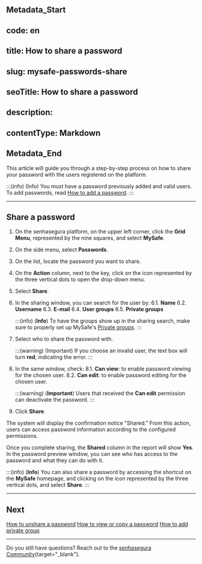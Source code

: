 ## Metadata_Start 
## code: en
## title: How to share a password 
## slug: mysafe-passwords-share 
## seoTitle: How to share a password 
## description:  
## contentType: Markdown 
## Metadata_End
This article will guide you through a step-by-step process on how to share your password with the users registered on the platform.

:::(info) (Info)
You must have a password previously added and valid users. To add passwords, read [How to add a password](/v3-32/docs/mysafe-passwords-add).
:::

***

## Share a password

1. On the senhasegura platform, on the upper left corner, click the **Grid Menu**, represented by the nine squares, and select **MySafe**.
2. On the side menu, select **Passwords**. 
3. On the list, locate the password you want to share.
4. On the **Action** column, next to the key, click on the icon represented by the three vertical dots to open the drop-down menu.
5. Select **Share**.
6. In the sharing window, you can search for the user by:
    6.1. **Name**
    6.2. **Username**
    6.3. **E-mail**
    6.4. **User groups**
    6.5. **Private groups**
    
    :::(info) (**Info**)
    To have the groups show up in the sharing search, make sure to properly set up  MySafe's [Private groups](/v3-32/docs/mysafe-private-group).
    :::
    
7. Select who to share the password with.
  
    :::(warning) (Important)
    If you choose an invalid user, the text box will turn **red**, indicating the error.
    :::
    
8. In the same window, check:
    8.1. **Can view**: to enable password viewing for the chosen user.
    8.2. **Can edit**: to enable password editing for the chosen user.
    
    :::(warning) (**Important**)
    Users that received the **Can edit** permission can deactivate the password.
    :::
    
9. Click **Share**.

The system will display the confirmation notice "Shared." From this action, users can access password information according to the configured permissions.

Once you complete sharing, the **Shared** column in the report will show **Yes**. In the password preview window, you can see who has access to the password and what they can do with it.

:::(info) (**Info**)
You can also share a password by accessing the shortcut on the **MySafe** homepage, and clicking on the icon represented by the three vertical dots, and select **Share**.
:::

***

## Next
[How to unshare a password](/v3-32/docs/mysafe-passwords-unshare)
[How to view or copy a password](/v3-32/docs/mysafe-passwords-view-copy)
[How to add private group](/v3-32/docs/mysafe-private-group-add)

***

Do you still have questions? Reach out to the [senhasegura Community](https://community.senhasegura.io/){target="_blank"}.